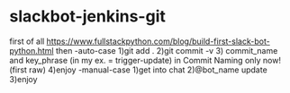 # slackbot-jenkins-git
first of all https://www.fullstackpython.com/blog/build-first-slack-bot-python.html
then
-auto-case
1)git add .
2)git commit -v
3) commit_name and key_phrase (in my ex. = trigger-update) in Commit Naming only now! (first raw)
4)enjoy
-manual-case
1)get into chat
2)@bot_name update
3)enjoy

